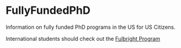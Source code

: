 # FullyFundedPhD

Information on fully funded PhD programs in the US for US Citizens. 

International students should check out the [Fulbright Program]([myramade.github.io/fullyfundedPhd](https://fulbrightspecialist.worldlearning.org/))
